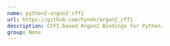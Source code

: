 ```yaml
---
name: python2-argon2_cffi
url: https://github.com/hynek/argon2_cffi
description: CFFI-based Argon2 Bindings for Python.
group: None
---
```

